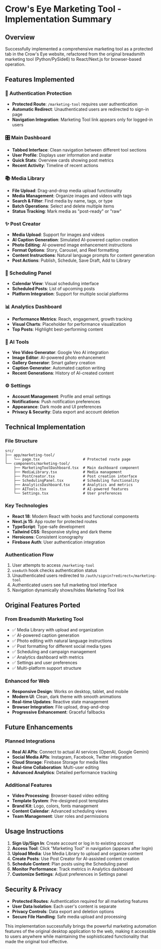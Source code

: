 # Crow's Eye Marketing Tool - Implementation Summary

## Overview
Successfully implemented a comprehensive marketing tool as a protected tab in the Crow's Eye website, refactored from the original breadsmith marketing tool (Python/PySide6) to React/Next.js for browser-based operation.

## Features Implemented

### 🔐 Authentication Protection
- **Protected Route**: `/marketing-tool` requires user authentication
- **Automatic Redirect**: Unauthenticated users are redirected to sign-in page
- **Navigation Integration**: Marketing Tool link appears only for logged-in users

### 🎛️ Main Dashboard
- **Tabbed Interface**: Clean navigation between different tool sections
- **User Profile**: Displays user information and avatar
- **Quick Stats**: Overview cards showing post metrics
- **Recent Activity**: Timeline of recent actions

### 📚 Media Library
- **File Upload**: Drag-and-drop media upload functionality
- **Media Management**: Organize images and videos with tags
- **Search & Filter**: Find media by name, tags, or type
- **Batch Operations**: Select and delete multiple items
- **Status Tracking**: Mark media as "post-ready" or "raw"

### ✨ Post Creator
- **Media Upload**: Support for images and videos
- **AI Caption Generation**: Simulated AI-powered caption creation
- **Photo Editing**: AI-powered image enhancement instructions
- **Format Options**: Story, Carousel, and Reel formatting
- **Content Instructions**: Natural language prompts for content generation
- **Post Actions**: Publish, Schedule, Save Draft, Add to Library

### 📅 Scheduling Panel
- **Calendar View**: Visual scheduling interface
- **Scheduled Posts**: List of upcoming posts
- **Platform Integration**: Support for multiple social platforms

### 📊 Analytics Dashboard
- **Performance Metrics**: Reach, engagement, growth tracking
- **Visual Charts**: Placeholder for performance visualization
- **Top Posts**: Highlight best-performing content

### 🤖 AI Tools
- **Veo Video Generator**: Google Veo AI integration
- **Image Editor**: AI-powered photo enhancement
- **Gallery Generator**: Smart gallery creation
- **Caption Generator**: Automated caption writing
- **Recent Generations**: History of AI-created content

### ⚙️ Settings
- **Account Management**: Profile and email settings
- **Notifications**: Push notification preferences
- **Appearance**: Dark mode and UI preferences
- **Privacy & Security**: Data export and account deletion

## Technical Implementation

### File Structure
```
src/
├── app/marketing-tool/
│   └── page.tsx                    # Protected route page
└── components/marketing-tool/
    ├── MarketingToolDashboard.tsx  # Main dashboard component
    ├── MediaLibrary.tsx            # Media management
    ├── PostCreator.tsx             # Post creation interface
    ├── SchedulingPanel.tsx         # Scheduling functionality
    ├── AnalyticsDashboard.tsx      # Analytics and metrics
    ├── AITools.tsx                 # AI-powered features
    └── Settings.tsx                # User preferences
```

### Key Technologies
- **React 18**: Modern React with hooks and functional components
- **Next.js 15**: App router for protected routes
- **TypeScript**: Type-safe development
- **Tailwind CSS**: Responsive styling and dark theme
- **Heroicons**: Consistent iconography
- **Firebase Auth**: User authentication integration

### Authentication Flow
1. User attempts to access `/marketing-tool`
2. `useAuth` hook checks authentication status
3. Unauthenticated users redirected to `/auth/signin?redirect=/marketing-tool`
4. Authenticated users see full marketing tool interface
5. Navigation dynamically shows/hides Marketing Tool link

## Original Features Ported

### From Breadsmith Marketing Tool
- ✅ Media Library with upload and organization
- ✅ AI-powered caption generation
- ✅ Photo editing with natural language instructions
- ✅ Post formatting for different social media types
- ✅ Scheduling and campaign management
- ✅ Analytics dashboard with metrics
- ✅ Settings and user preferences
- ✅ Multi-platform support structure

### Enhanced for Web
- **Responsive Design**: Works on desktop, tablet, and mobile
- **Modern UI**: Clean, dark theme with smooth animations
- **Real-time Updates**: Reactive state management
- **Browser Integration**: File upload, drag-and-drop
- **Progressive Enhancement**: Graceful fallbacks

## Future Enhancements

### Planned Integrations
- **Real AI APIs**: Connect to actual AI services (OpenAI, Google Gemini)
- **Social Media APIs**: Instagram, Facebook, Twitter integration
- **Cloud Storage**: Firebase Storage for media files
- **Real-time Collaboration**: Multi-user editing
- **Advanced Analytics**: Detailed performance tracking

### Additional Features
- **Video Processing**: Browser-based video editing
- **Template System**: Pre-designed post templates
- **Brand Kit**: Logo, colors, fonts management
- **Content Calendar**: Advanced scheduling views
- **Team Management**: User roles and permissions

## Usage Instructions

1. **Sign Up/Sign In**: Create account or log in to existing account
2. **Access Tool**: Click "Marketing Tool" in navigation (appears after login)
3. **Upload Media**: Use Media Library to upload and organize content
4. **Create Posts**: Use Post Creator for AI-assisted content creation
5. **Schedule Content**: Plan posts using the Scheduling panel
6. **Monitor Performance**: Track metrics in Analytics dashboard
7. **Customize Settings**: Adjust preferences in Settings panel

## Security & Privacy
- **Protected Routes**: Authentication required for all marketing features
- **User Data Isolation**: Each user's content is separate
- **Privacy Controls**: Data export and deletion options
- **Secure File Handling**: Safe media upload and processing

This implementation successfully brings the powerful marketing automation features of the original desktop application to the web, making it accessible to users anywhere while maintaining the sophisticated functionality that made the original tool effective. 
